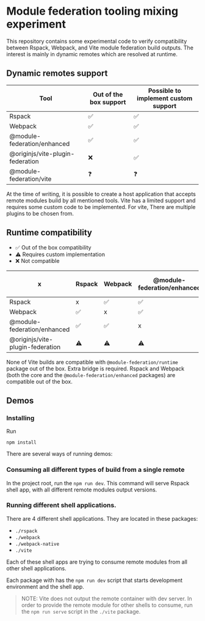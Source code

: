 # Module federation tooling mixing experiment

This repository contains some experimental code to verify compatibility between Rspack, Webpack, and Vite module federation build outputs. The interest is mainly in dynamic remotes which are resolved at runtime.


## Dynamic remotes support

|Tool|Out of the box support|Possible to implement custom support|
|---|---|---|
|Rspack|:white_check_mark:|:white_check_mark:|
|Webpack|:white_check_mark:|:white_check_mark:|
|@module-federation/enhanced|:white_check_mark:|:white_check_mark:|
|@originjs/vite-plugin-federation|:x:|:white_check_mark:|
|@module-federation/vite|:question:|:question:|

At the time of writing, it is possible to create a host application that accepts remote modules build by all mentioned tools. Vite has a limited support and requires some custom code to be implemented. For vite, There are multiple plugins to be chosen from.
## Runtime compatibility

- :white_check_mark: Out of the box compatibility
- :warning: Requires custom implementation 
- :x: Not compatible

|x|Rspack|Webpack|@module-federation/enhanced|@originjs/vite-plugin-federation|
|---|---|---|---|---|
|Rspack|x|:white_check_mark:|:white_check_mark:|:warning:|
|Webpack|:white_check_mark:|x|:white_check_mark:|:warning:|
|@module-federation/enhanced|:white_check_mark:|:white_check_mark:|x|:warning:|
|@originjs/vite-plugin-federation|:warning:|:warning:|:warning:|x|

None of Vite builds are compatible with `@module-federation/runtime` package out of the box. Extra bridge is required. Rspack and Webpack (both the core and the `@module-federation/enhanced` packages) are compatible out of the box.

## Demos

### Installing

Run

```
npm install
```

There are several ways of running demos:

### Consuming all different types of build from a single remote

In the project root, run the `npm run dev`. This command will serve Rspack shell app, with all different remote modules output versions.

### Running different shell applications.

There are 4 different shell applications. They are located in these packages:

- `./rspack`
- `./webpack`
- `./webpack-native`
- `./vite`

Each of these shell apps are trying to consume remote modules from all other shell applications.

Each package with has the `npm run dev` script that starts development environment and the shell app.

>NOTE: Vite does not output the remote container with dev server. In order to provide the remote module for other shells to consume, run the `npm run serve` script in the `./vite` package.

